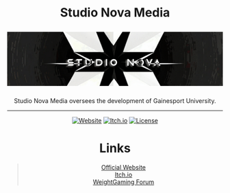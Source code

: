 <div align="center">
  <h1>Studio Nova Media</p>
  <img src="assets/studionova_1024x256.png" alt="Studio Nova Media Logo"/>
</div>

<div align="center">

Studio Nova Media oversees the development of Gainesport University.

---
[![Website](https://img.shields.io/badge/Website-Live-brightgreen?style=for-the-badge&logo=github)](https://skynotmine.github.io/)
[![Itch.io](https://img.shields.io/badge/Play_Demo-Itch.io-ff6b6b?style=for-the-badge&logo=itch.io)](https://skynotmine.itch.io/gainesport-university)
[![License](https://img.shields.io/badge/License-All_Rights_Reserved-blue?style=for-the-badge)](LICENSE)


# Links
> [Official Website](https://skynotmine.github.io/)  
> [Itch.io](https://itch.io/dashboard)  
> [WeightGaming Forum](https://forum.weightgaming.com/t/gainesport-university-a-wg-visual-novel/33853)
</div>